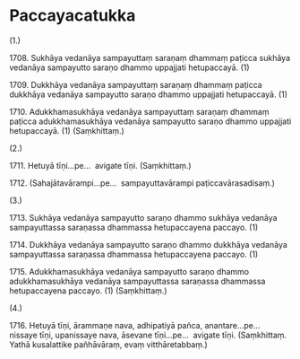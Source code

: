 # Paccayacatukka

(1.)

1708\. Sukhāya vedanāya sampayuttaṃ saraṇaṃ dhammaṃ paṭicca sukhāya vedanāya sampayutto saraṇo dhammo uppajjati hetupaccayā. (1)

1709\. Dukkhāya vedanāya sampayuttaṃ saraṇaṃ dhammaṃ paṭicca dukkhāya vedanāya sampayutto saraṇo dhammo uppajjati hetupaccayā. (1)

1710\. Adukkhamasukhāya vedanāya sampayuttaṃ saraṇaṃ dhammaṃ paṭicca adukkhamasukhāya vedanāya sampayutto saraṇo dhammo uppajjati hetupaccayā. (1) (Saṃkhittaṃ.)

(2.)

1711\. Hetuyā tīṇi…pe…  avigate tīṇi. (Saṃkhittaṃ.)

1712\. (Sahajātavārampi…pe…  sampayuttavārampi paṭiccavārasadisaṃ.)

(3.)

1713\. Sukhāya vedanāya sampayutto saraṇo dhammo sukhāya vedanāya sampayuttassa saraṇassa dhammassa hetupaccayena paccayo. (1)

1714\. Dukkhāya vedanāya sampayutto saraṇo dhammo dukkhāya vedanāya sampayuttassa saraṇassa dhammassa hetupaccayena paccayo. (1)

1715\. Adukkhamasukhāya vedanāya sampayutto saraṇo dhammo adukkhamasukhāya vedanāya sampayuttassa saraṇassa dhammassa hetupaccayena paccayo. (1) (Saṃkhittaṃ.)

(4.)

1716\. Hetuyā tīṇi, ārammaṇe nava, adhipatiyā pañca, anantare…pe…  nissaye tīṇi, upanissaye nava, āsevane tīṇi…pe…  avigate tīṇi. (Saṃkhittaṃ. Yathā kusalattike pañhāvāraṃ, evaṃ vitthāretabbaṃ.)

